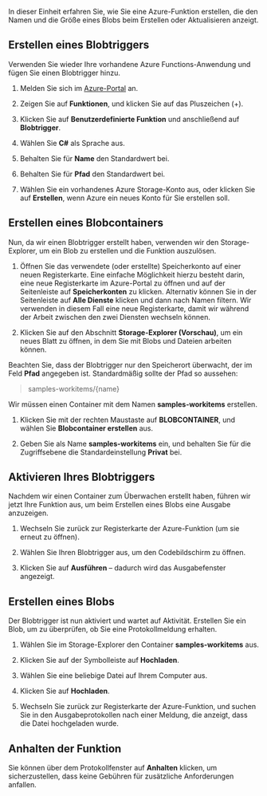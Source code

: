 In dieser Einheit erfahren Sie, wie Sie eine Azure-Funktion erstellen, die den Namen und die Größe eines Blobs beim Erstellen oder Aktualisieren anzeigt.

## <a name="create-a-blob-trigger"></a>Erstellen eines Blobtriggers

Verwenden Sie wieder Ihre vorhandene Azure Functions-Anwendung und fügen Sie einen Blobtrigger hinzu.

1. Melden Sie sich im [Azure-Portal](https://portal.azure.com?azure-portal=true) an.

1. Zeigen Sie auf **Funktionen**, und klicken Sie auf das Pluszeichen (+).

1. Klicken Sie auf **Benutzerdefinierte Funktion** und anschließend auf **Blobtrigger**.

1. Wählen Sie **C#** als Sprache aus.

1. Behalten Sie für **Name** den Standardwert bei.

1. Behalten Sie für **Pfad** den Standardwert bei.

1. Wählen Sie ein vorhandenes Azure Storage-Konto aus, oder klicken Sie auf **Erstellen**, wenn Azure ein neues Konto für Sie erstellen soll.

## <a name="create-a-blob-container"></a>Erstellen eines Blobcontainers

Nun, da wir einen Blobtrigger erstellt haben, verwenden wir den Storage-Explorer, um ein Blob zu erstellen und die Funktion auszulösen.

1. Öffnen Sie das verwendete (oder erstellte) Speicherkonto auf einer neuen Registerkarte. Eine einfache Möglichkeit hierzu besteht darin, eine neue Registerkarte im Azure-Portal zu öffnen und auf der Seitenleiste auf **Speicherkonten** zu klicken. Alternativ können Sie in der Seitenleiste auf **Alle Dienste** klicken und dann nach Namen filtern. Wir verwenden in diesem Fall eine neue Registerkarte, damit wir während der Arbeit zwischen den zwei Diensten wechseln können.

1. Klicken Sie auf den Abschnitt **Storage-Explorer (Vorschau)**, um ein neues Blatt zu öffnen, in dem Sie mit Blobs und Dateien arbeiten können.

Beachten Sie, dass der Blobtrigger nur den Speicherort überwacht, der im Feld **Pfad** angegeben ist. Standardmäßig sollte der Pfad so aussehen:

> samples-workitems/{name}

Wir müssen einen Container mit dem Namen **samples-workitems** erstellen.

1. Klicken Sie mit der rechten Maustaste auf **BLOBCONTAINER**, und wählen Sie **Blobcontainer erstellen** aus.

1. Geben Sie als Name **samples-workitems** ein, und behalten Sie für die Zugriffsebene die Standardeinstellung **Privat** bei.

## <a name="turn-on-your-blob-trigger"></a>Aktivieren Ihres Blobtriggers

Nachdem wir einen Container zum Überwachen erstellt haben, führen wir jetzt Ihre Funktion aus, um beim Erstellen eines Blobs eine Ausgabe anzuzeigen.

1. Wechseln Sie zurück zur Registerkarte der Azure-Funktion (um sie erneut zu öffnen).

1. Wählen Sie Ihren Blobtrigger aus, um den Codebildschirm zu öffnen.

1. Klicken Sie auf **Ausführen** – dadurch wird das Ausgabefenster angezeigt.

## <a name="create-a-blob"></a>Erstellen eines Blobs

Der Blobtrigger ist nun aktiviert und wartet auf Aktivität. Erstellen Sie ein Blob, um zu überprüfen, ob Sie eine Protokollmeldung erhalten.

1. Wählen Sie im Storage-Explorer den Container **samples-workitems** aus.

1. Klicken Sie auf der Symbolleiste auf **Hochladen**.

1. Wählen Sie eine beliebige Datei auf Ihrem Computer aus.

1. Klicken Sie auf **Hochladen**.

1. Wechseln Sie zurück zur Registerkarte der Azure-Funktion, und suchen Sie in den Ausgabeprotokollen nach einer Meldung, die anzeigt, dass die Datei hochgeladen wurde.

## <a name="pause-the-function"></a>Anhalten der Funktion

Sie können über dem Protokollfenster auf **Anhalten** klicken, um sicherzustellen, dass keine Gebühren für zusätzliche Anforderungen anfallen.
